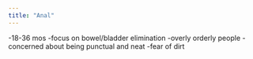 ```yaml
---
title: "Anal"
---
```

-18-36 mos
-focus on bowel/bladder elimination
-overly orderly people
-concerned about being punctual and neat
-fear of dirt

